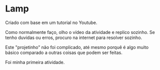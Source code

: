 # Lamp
Criado com base em um tutorial no Youtube.

Como normalmente faço, olho o vídeo da atividade e replico sozinho. Se tenho duvidas
ou erros, procuro na internet para resolver sozinho.

Este "projetinho" não foi complicado, até mesmo porquê é algo muito básico comparado
a outras coisas que podem ser feitas.

Foi minha primeira atividade.

